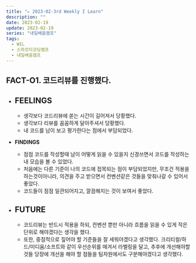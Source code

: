 ```yaml
---
title: "✏️ 2023-02-3rd Weekly I Learn"
description: ""
date: 2023-02-19
update: 2023-02-19
series: "내일배움캠프"
tags:
  - WIL
  - 스파르타코딩캠프
  - 내일배움캠프
---
```


## FACT-O1. 코드리뷰를 진행했다.

- ## **FEELINGS**

  - 생각보다 코드리뷰에 쏟는 시간이 길어져서 당황했다.
  - 생각보다 리뷰를 꼼꼼하게 달아주셔서 당황했다.
  - 내 코드를 남이 보고 평가한다는 점에서 부담되었다.

- **FINDINGS**

  - 점점 코드를 작성할때 남이 어떻게 읽을 수 있을지 신경쓰면서 코드를 작성하는 내 모습을 볼 수 있었다.
  - 처음에는 다른 기준이 나의 코드에 접목되는 점이 부담되었지만, 무조건 적용을 하는것이아니라, 의견을 주고 받으면서 컨벤션같은 것들을 맞춰나갈 수 있어서 좋았다.
  - 코드들이 점점 일관되어지고, 깔끔해지는 것이 보여서 좋았다.

- ## **FUTURE**
  - 코드리뷰는 반드시 적용을 하되, 컨벤션 뿐만 아니라 흐름을 읽을 수 있게 작은 단위로 해야겠다는 생각을 했다.
  - 또한, 중점적으로 짚어야 할 기준들을 잘 세워야겠다고 생각했다. 크리티컬/하드/미디움/소프트와 같이 우선순위를 매겨서 라벨링을 달고, 추후에 개선해야할 것들 당장에 개선을 해야 할 점들을 팀차원에서도 구분해야겠다고 생각했다.
